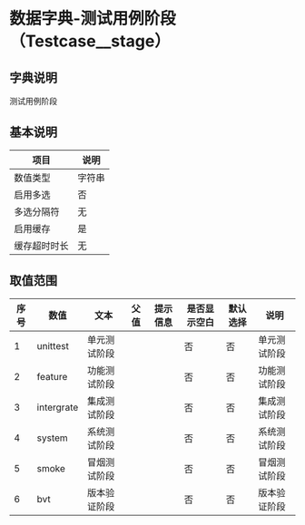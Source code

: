 # 数据字典-测试用例阶段（Testcase__stage）
## 字典说明
测试用例阶段

## 基本说明
| 项目 | 说明 |
| ---- | ---- |
| 数值类型 | 字符串 |
| 启用多选 | 否 |
| 多选分隔符 | 无 |
| 启用缓存 | 是 |
| 缓存超时时长 | 无 |

## 取值范围
| 序号 | 数值 | 文本 | 父值 | 提示信息 | 是否显示空白 | 默认选择 | 说明 |
| ---- | ---- | ---- | ---- | ---- | ---- | ---- | ---- |
| 1 | unittest | 单元测试阶段 |  |  | 否 | 否 | 单元测试阶段 |
| 2 | feature | 功能测试阶段 |  |  | 否 | 否 | 功能测试阶段 |
| 3 | intergrate | 集成测试阶段 |  |  | 否 | 否 | 集成测试阶段 |
| 4 | system | 系统测试阶段 |  |  | 否 | 否 | 系统测试阶段 |
| 5 | smoke | 冒烟测试阶段 |  |  | 否 | 否 | 冒烟测试阶段 |
| 6 | bvt | 版本验证阶段 |  |  | 否 | 否 | 版本验证阶段 |

